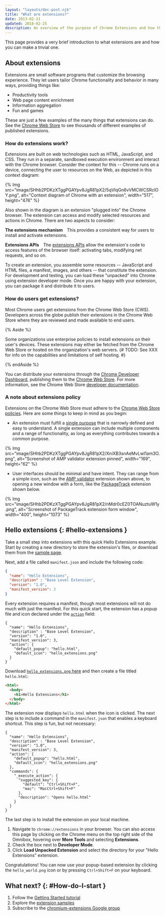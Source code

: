 ```yaml
---
layout: "layouts/doc-post.njk"
title: "What are extensions?"
date: 2013-02-21
updated: 2018-02-25
description: An overview of the purpose of Chrome Extensions and how they're developed.
---
```


This page provides a very brief introduction to what extensions are and how you can make a trivial one.


## About extensions

Extensions are small software programs that customize the browsing experience. They let users tailor
Chrome functionality and behavior in many ways, providing things like:

* Productivity tools
* Web page content enrichment
* Information aggregation
* Fun and games

These are just a few examples of the many things that extensions can do. See the [Chrome Web
Store] to see thousands of different examples of published extensions.

### How do extensions work?

Extensions are built on web technologies such as HTML, JavaScript, and CSS.  They run in a separate,
sandboxed execution environment and interact with the Chrome browser.  Consider the context for this
-- Chrome runs on a device, connecting the user to resources on the Web, as depicted in this context
diagram:

{% Img src="image/SHhb2PDKzXTggPGAYpv8JgR81pX2/5qVlqGn6vVMCWCSRclOY.png", alt="Context diagram of Chrome with an extension", width="517", height="476" %}

Also shown in the diagram is an extension "plugged into" the Chrome browser. The extension can
access and modify selected resources and actions in Chrome. There are two aspects to consider:

**The extensions mechanism**&emsp;This provides a consistent way for users to install and activate
extensions.

**Extensions APIs**&emsp;The [extensions APIs](/docs/extensions/reference/) allow the extension's
code to access features of the browser itself: activating tabs, modifying net requests, and so on.

To create an extension, you assemble some resources -- JavaScript and HTML files, a manifest,
images, and others -- that constitute the extension. For development and testing, you can load these
"unpacked" into Chrome using extension developer mode. Once you are happy with your extension, you
can package it and distribute it to users.

### How do users get extensions?

Most Chrome users get extensions from the Chrome Web Store (CWS). Developers across the globe
publish their extensions in the Chrome Web Store where they are reviewed and made available to end
users.

{% Aside %}

Some organizations use enterprise policies to install extensions on their user's devices. These
extensions may either be fetched from the Chrome Web Store or hosted on the organization's web servers.
{# TODO: See XXX for info on the capabilities and limitations of self hosting. #}

{% endAside %}

You can distribute your extensions through the [Chrome Developer Dashboard][dev-dashboard], publishing them to the [Chrome
Web Store]. For more information, see the Chrome Web Store [developer documentation][cws-docs].

### A note about extensions policy

Extensions on the Chrome Web Store must adhere to the [Chrome Web Store policies][cws-policies].
Here are some things to keep in mind as you begin:

* An extension must fulfill a [single purpose] that is narrowly defined and easy to understand. A
single extension can include multiple components and a range of functionality, as long as everything
contributes towards a common purpose.

{% Img src="image/SHhb2PDKzXTggPGAYpv8JgR81pX2/XniXB3snAeMvLwI1am3O.png", alt="Screenshot of AMP validator extension pinned", width="169", height="62" %}

* User interfaces should be minimal and have intent. They can range from a simple icon, such as the
  [AMP validator] extension shown above, to opening a new window with a form, like the [PackageTrack]
  extension shown below.

{% Img src="image/SHhb2PDKzXTggPGAYpv8JgR81pX2/nMdr0cEZ0TOANuztuW1y.png", alt="Screenshot of
PackageTrack extension form window", width="400", height="1073" %}

## Hello extensions {: #hello-extensions }

Take a small step into extensions with this quick Hello Extensions example. Start by creating a new
directory to store the extension's files, or download them from the [sample page][hello-sample].

Next, add a file called `manifest.json` and include the following code:

```json
{
  "name": "Hello Extensions",
  "description" : "Base Level Extension",
  "version": "1.0",
  "manifest_version": 3
}
```

Every extension requires a manifest, though most extensions will not do much with just the manifest.
For this quick start, the extension has a popup file and icon declared under the
[`action`][action-field] field:

```json/5-8
{
  "name": "Hello Extensions",
  "description" : "Base Level Extension",
  "version": "1.0",
  "manifest_version": 3,
  "action": {
    "default_popup": "hello.html",
    "default_icon": "hello_extensions.png"
  }
}
```

Download [`hello_extensions.png` here][hello-uploader] and then create a file titled `hello.html`:

```html
<html>
  <body>
    <h1>Hello Extensions</h1>
  </body>
</html>
```

The extension now displays `hello.html` when the icon is clicked. The next step is to include a
command in the `manifest.json` that enables a keyboard shortcut. This step is fun, but not
necessary:

```json/9-17
{
  "name": "Hello Extensions",
  "description" : "Base Level Extension",
  "version": "1.0",
  "manifest_version": 3,
  "action": {
    "default_popup": "hello.html",
    "default_icon": "hello_extensions.png"
  },
  "commands": {
    "_execute_action": {
      "suggested_key": {
        "default": "Ctrl+Shift+F",
        "mac": "MacCtrl+Shift+F"
      },
      "description": "Opens hello.html"
    }
  }
}
```

The last step is to install the extension on your local machine.

1.  Navigate to `chrome://extensions` in your browser. You can also access this page by clicking on
    the Chrome menu on the top right side of the Omnibox, hovering over **More Tools** and selecting
    **Extensions**.
2.  Check the box next to **Developer Mode**.
3.  Click **Load Unpacked Extension** and select the directory for your "Hello Extensions"
    extension.

Congratulations! You can now use your popup-based extension by clicking the `hello_world.png` icon
or by pressing `Ctrl+Shift+F` on your keyboard.

## What next? {: #How-do-I-start }

1.  Follow the [Getting Started tutorial][getstarted-tut]
1.  Explore the [extension samples]
1.  Subscribe to the [chromium-extensions Google group][crx-group]

[AMP validator]: https://chrome.google.com/webstore/detail/amp-validator/nmoffdblmcmgeicmolmhobpoocbbmknc
[Chrome Web Store]: https://chrome.google.com/webstore
[PackageTrack]: https://chrome.google.com/webstore/detail/packagetrack-package-trac/hoipjclokbelgffomjhhiflphegpmlpe
[action-field]: /docs/extensions/reference/action
[crx-group]: http://groups.google.com/a/chromium.org/group/chromium-extensions
[cws-docs]: /docs/webstore
[cws-policies]: /docs/webstore/program_policies/
[dev-dashboard]: https://chrome.google.com/webstore/devconsole
[extension samples]: https://github.com/GoogleChrome/chrome-extensions-samples
[getstarted-tut]: /docs/extensions/mv3/getstarted
[hello-sample]: /docs/extensions/mv3/samples#search:hello
[hello-uploader]: https://storage.googleapis.com/chrome-gcs-uploader.appspot.com/image/WlD8wC6g8khYWPJUsQceQkhXSlv1/gmKIT88Ha1z8VBMJFOOH.png
[single purpose]: /docs/extensions/mv3/single_purpose
